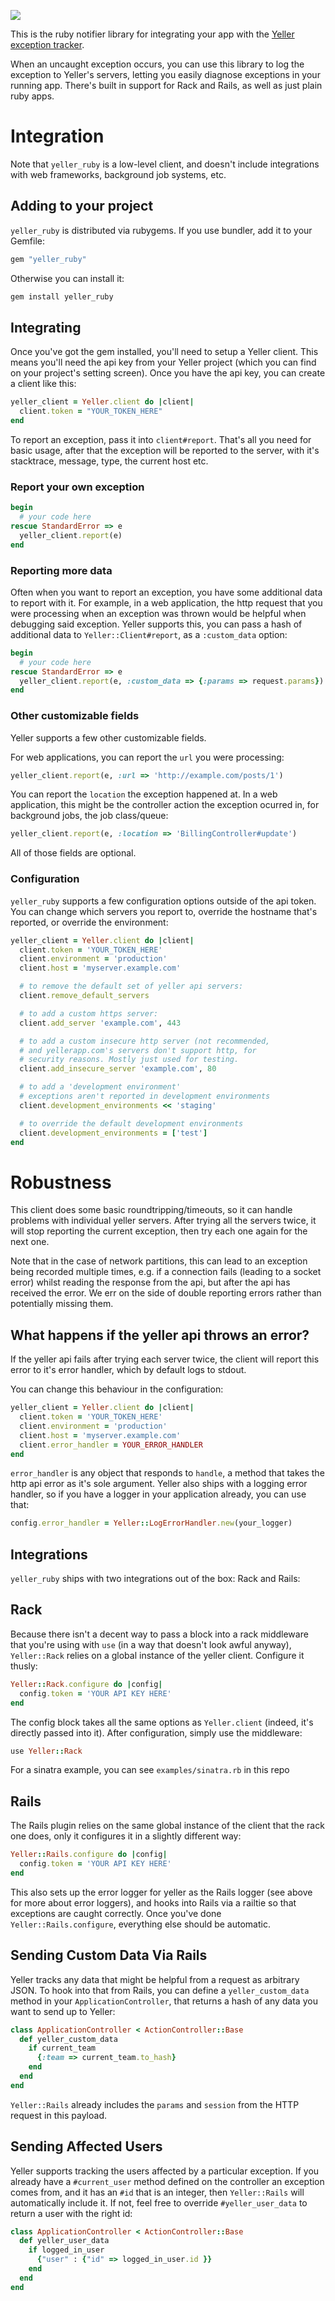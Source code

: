 ![](https://travis-ci.org/tcrayford/yeller_ruby.svg?branch=v0.1.0)

This is the ruby notifier library for integrating your app with the [Yeller
exception tracker](http://yellerapp.com).

When an uncaught exception occurs, you can use this library to log the
exception to Yeller's servers, letting you easily diagnose exceptions in your
running app. There's built in support for Rack and Rails, as well as just plain
ruby apps.

# Integration

Note that `yeller_ruby` is a low-level client, and doesn't include
integrations with web frameworks, background job systems, etc.

## Adding to your project

`yeller_ruby` is distributed via rubygems. If you use bundler, add it to your Gemfile:

```ruby
gem "yeller_ruby"
```

Otherwise you can install it:

```bash
gem install yeller_ruby
```

## Integrating

Once you've got the gem installed, you'll need to setup a Yeller client. This means you'll need the api key from your Yeller project (which you can find on your project's setting screen). Once you have the api key, you can create a client like this:

```ruby
yeller_client = Yeller.client do |client|
  client.token = "YOUR_TOKEN_HERE"
end
```

To report an exception, pass it into `client#report`. That's all you need for
basic usage, after that the exception will be reported to the server, with it's
stacktrace, message, type, the current host etc.

### Report your own exception

```ruby
begin
  # your code here
rescue StandardError => e
  yeller_client.report(e)
end
```

### Reporting more data

Often when you want to report an exception, you have some additional data to
report with it. For example, in a web application, the http request that you
were processing when an exception was thrown would be helpful when debugging
said exception. Yeller supports this, you can pass a hash of additional data to
`Yeller::Client#report`, as a ```:custom_data``` option:

```ruby
begin
  # your code here
rescue StandardError => e
  yeller_client.report(e, :custom_data => {:params => request.params})
end
```

### Other customizable fields

Yeller supports a few other customizable fields.

For web applications, you can report the `url` you were processing:

```ruby
yeller_client.report(e, :url => 'http://example.com/posts/1')
```

You can report the `location` the exception happened at. In a web application,
this might be the controller action the exception ocurred in, for background
jobs, the job class/queue:

```ruby
yeller_client.report(e, :location => 'BillingController#update')
```

All of those fields are optional.

### Configuration

```yeller_ruby``` supports a few configuration options outside of the api token. You can
change which servers you report to, override the hostname that's reported, or
override the environment:

```ruby
yeller_client = Yeller.client do |client|
  client.token = 'YOUR_TOKEN_HERE'
  client.environment = 'production'
  client.host = 'myserver.example.com'

  # to remove the default set of yeller api servers:
  client.remove_default_servers

  # to add a custom https server:
  client.add_server 'example.com', 443

  # to add a custom insecure http server (not recommended,
  # and yellerapp.com's servers don't support http, for
  # security reasons. Mostly just used for testing.
  client.add_insecure_server 'example.com', 80

  # to add a 'development environment'
  # exceptions aren't reported in development environments
  client.development_environments << 'staging'

  # to override the default development environments
  client.development_environments = ['test']
end
```

# Robustness

This client does some basic roundtripping/timeouts, so it can handle problems
with individual yeller servers. After trying all the servers twice, it will
stop reporting the current exception, then try each one again for the next one.

Note that in the case of network partitions, this can lead to an exception
being recorded multiple times, e.g. if a connection fails (leading to a socket
error) whilst reading the response from the api, but after the api has received
the error. We err on the side of double reporting errors rather than
potentially missing them.

## What happens if the yeller api throws an error?

If the yeller api fails after trying each server twice, the client will report
this error to it's error handler, which by default logs to stdout.

You can change this behaviour in the configuration:

```ruby
yeller_client = Yeller.client do |client|
  client.token = 'YOUR_TOKEN_HERE'
  client.environment = 'production'
  client.host = 'myserver.example.com'
  client.error_handler = YOUR_ERROR_HANDLER
end
```

`error_handler` is any object that responds to `handle`, a method that takes the http api error as it's sole argument. Yeller also ships with a logging error handler, so if you have a logger in your application already, you can use that:

```ruby
config.error_handler = Yeller::LogErrorHandler.new(your_logger)
```

## Integrations

`yeller_ruby` ships with two integrations out of the box: Rack and Rails:

## Rack

Because there isn't a decent way to pass a block into a rack middleware that you're using with `use` (in a way that doesn't look awful anyway), `Yeller::Rack` relies on a global instance of the yeller client. Configure it thusly:

```ruby
Yeller::Rack.configure do |config|
  config.token = 'YOUR API KEY HERE'
end
```

The config block takes all the same options as `Yeller.client` (indeed, it's directly passed into it). After configuration, simply use the middleware:

```ruby
use Yeller::Rack
```

For a sinatra example, you can see `examples/sinatra.rb` in this repo

## Rails

The Rails plugin relies on the same global instance of the client that the rack one does, only it configures it in a slightly different way:

```ruby
Yeller::Rails.configure do |config|
  config.token = 'YOUR API KEY HERE'
end
```

This also sets up the error logger for yeller as the Rails logger (see above for more about error loggers), and hooks into Rails via a railtie so that exceptions are caught correctly. Once you've done `Yeller::Rails.configure`, everything else should be automatic.

## Sending Custom Data Via Rails

Yeller tracks any data that might be helpful from a request as arbitrary JSON. To hook into that from Rails, you can define a `yeller_custom_data` method in your `ApplicationController`, that returns a hash of any data you want to send up to Yeller:

```ruby
class ApplicationController < ActionController::Base
  def yeller_custom_data
    if current_team
      {:team => current_team.to_hash}
    end
  end
end
```

`Yeller::Rails` already includes the `params` and `session` from the HTTP request in this payload.

## Sending Affected Users

Yeller supports tracking the users affected by a particular exception. If you already have a `#current_user` method defined on the controller an exception comes from, and it has an `#id` that is an integer, then `Yeller::Rails` will automatically include it. If not, feel free to override `#yeller_user_data` to return a user with the right id:

```ruby
class ApplicationController < ActionController::Base
  def yeller_user_data
    if logged_in_user
      {"user" : {"id" => logged_in_user.id }}
    end
  end
end
```
